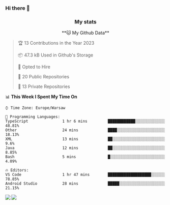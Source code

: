 ### Hi there 👋

<!--
**DamianKocjan/DamianKocjan** is a ✨ _special_ ✨ repository because its `README.md` (this file) appears on your GitHub profile.

Here are some ideas to get you started:

- 🔭 I’m currently working on ...
- 🌱 I’m currently learning ...
- 👯 I’m looking to collaborate on ...
- 🤔 I’m looking for help with ...
- 💬 Ask me about ...
- 📫 How to reach me: ...
- 😄 Pronouns: ...
- ⚡ Fun fact: ...
-->

<h3 align="center">My stats</h3>

<p align="center">
    <!--START_SECTION:waka-->
**🐱 My Github Data** 

> 🏆 13 Contributions in the Year 2023
 > 
> 📦 47.3 kB Used in Github's Storage 
 > 
> 💼 Opted to Hire
 > 
> 📜 20 Public Repositories 
 > 
> 🔑 13 Private Repositories  
 > 
📊 **This Week I Spent My Time On** 

```text
⌚︎ Time Zone: Europe/Warsaw

💬 Programming Languages: 
TypeScript               1 hr 6 mins         ████████████░░░░░░░░░░░░░   48.81% 
Other                    24 mins             ████░░░░░░░░░░░░░░░░░░░░░   18.13% 
XML                      13 mins             ██░░░░░░░░░░░░░░░░░░░░░░░   9.6% 
Java                     12 mins             ██░░░░░░░░░░░░░░░░░░░░░░░   8.85% 
Bash                     5 mins              █░░░░░░░░░░░░░░░░░░░░░░░░   4.09%

🔥 Editors: 
VS Code                  1 hr 47 mins        ███████████████████░░░░░░   78.85% 
Android Studio           28 mins             █████░░░░░░░░░░░░░░░░░░░░   21.15%

```


<!--END_SECTION:waka-->
</p>

<img align="left" src="https://github-readme-stats.vercel.app/api?username=DamianKocjan&&layout=compact&count_private=true&show_icons=true&hide_border=true&include_all_commits=true&bg_color=0D1117&title_color=FFFFFF&text_color=FFFFFF&icon_color=FFFFFF">
<img align="left" src="https://github-readme-stats.vercel.app/api/top-langs/?username=DamianKocjan&layout=compact&hide_border=true&card_width=250&bg_color=0D1117&title_color=FFFFFF&text_color=FFFFFF&icon_color=FFFFFF">
